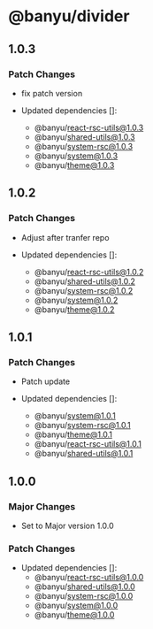 # @banyu/divider

## 1.0.3

### Patch Changes

- fix patch version

- Updated dependencies []:
  - @banyu/react-rsc-utils@1.0.3
  - @banyu/shared-utils@1.0.3
  - @banyu/system-rsc@1.0.3
  - @banyu/system@1.0.3
  - @banyu/theme@1.0.3

## 1.0.2

### Patch Changes

- Adjust after tranfer repo

- Updated dependencies []:
  - @banyu/react-rsc-utils@1.0.2
  - @banyu/shared-utils@1.0.2
  - @banyu/system-rsc@1.0.2
  - @banyu/system@1.0.2
  - @banyu/theme@1.0.2

## 1.0.1

### Patch Changes

- Patch update

- Updated dependencies []:
  - @banyu/system@1.0.1
  - @banyu/system-rsc@1.0.1
  - @banyu/theme@1.0.1
  - @banyu/react-rsc-utils@1.0.1
  - @banyu/shared-utils@1.0.1

## 1.0.0

### Major Changes

- Set to Major version 1.0.0

### Patch Changes

- Updated dependencies []:
  - @banyu/react-rsc-utils@1.0.0
  - @banyu/shared-utils@1.0.0
  - @banyu/system-rsc@1.0.0
  - @banyu/system@1.0.0
  - @banyu/theme@1.0.0
